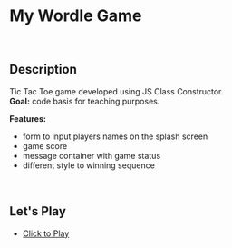 # My Wordle Game
<br>

## Description
Tic Tac Toe game developed using JS Class Constructor.<br>
**Goal:** code basis for teaching purposes.

**Features:** 
- form to input players names on the splash screen
- game score
- message container with game status
- different style to winning sequence

<br>

## Let's Play
- [Click to Play](https://karinaglf.github.io/game-tic-tac-toe/)